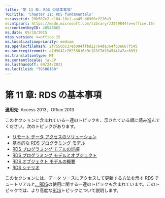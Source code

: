 ```yaml
---
title: '第 11 章: RDS の基本事項'
TOCTitle: 'Chapter 11: RDS fundamentals'
ms:assetid: 28b507c2-c184-18c1-aa45-b6900cf226a3
ms:mtpsurl: https://msdn.microsoft.com/library/JJ249044(v=office.15)
ms:contentKeyID: 48543865
ms.date: 09/18/2015
mtps_version: v=office.15
ms.localizationpriority: medium
ms.openlocfilehash: 2f75505c37eb094ffbd22764da364fb3e687f545
ms.sourcegitcommit: a1d9041c20256616c9c183f7d1049142a7ac6991
ms.translationtype: MT
ms.contentlocale: ja-JP
ms.lasthandoff: 09/24/2021
ms.locfileid: "59586160"
---
```

# <a name="chapter-11-rds-fundamentals"></a>第 11 章: RDS の基本事項

**適用先**: Access 2013、Office 2013

このセクションに含まれている一連のトピックを、示されている順に読み進んでください。次のトピックがあります。

- [リモート データ アクセスのソリューション](solutions-for-remote-data-access.md)
- [基本的な RDS プログラミング モデル](basic-rds-programming-model.md)
- [RDS プログラミング モデルの詳細](rds-programming-model-in-detail.md)
- [RDS プログラミング モデルとオブジェクト](rds-programming-model-with-objects.md)
- [RDS オブジェクト モデルの概要](rds-object-model-summary.md)
- [RDS シナリオ](rds-scenario.md)

このセクションには、データ ソースにアクセスして更新する方法を示す RDS チュートリアルと[、RDS](chapter-13-rds-usage-and-security.md)の使用に関する一連のトピックも含まれています。このトピックでは、より高度な[RDS](chapter-12-rds-tutorial.md)トピックについて説明します。


